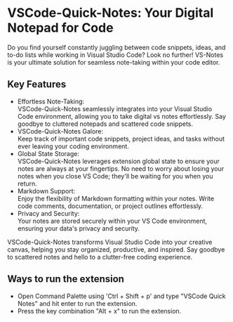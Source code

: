 # VSCode-Quick-Notes: Your Digital Notepad for Code
Do you find yourself constantly juggling between code snippets, ideas, and to-do lists while working in Visual Studio Code? Look no further! VS-Notes is your ultimate solution for seamless note-taking within your code editor.

## Key Features
- Effortless Note-Taking:  
  VSCode-Quick-Notes seamlessly integrates into your Visual Studio Code environment, allowing you to take digital vs notes effortlessly. Say goodbye to cluttered notepads and scattered code snippets.  
- VSCode-Quick-Notes Galore:  
  Keep track of important code snippets, project ideas, and tasks without ever leaving your coding environment.  
- Global State Storage:  
  VSCode-Quick-Notes leverages extension global state to ensure your notes are always at your fingertips. No need to worry about losing your notes when you close VS Code; they'll be waiting for you when you return.  
- Markdown Support:  
  Enjoy the flexibility of Markdown formatting within your notes. Write code comments, documentation, or project outlines effortlessly.  
- Privacy and Security:  
  Your notes are stored securely within your VS Code environment, ensuring your data's privacy and security.  

VSCode-Quick-Notes transforms Visual Studio Code into your creative canvas, helping you stay organized, productive, and inspired. Say goodbye to scattered notes and hello to a clutter-free coding experience.

## Ways to run the extension
- Open Command Palette using 'Ctrl + Shift + p' and type "VSCode Quick Notes" and hit enter to run the extension.
- Press the key combination "Alt + x" to run the extension.